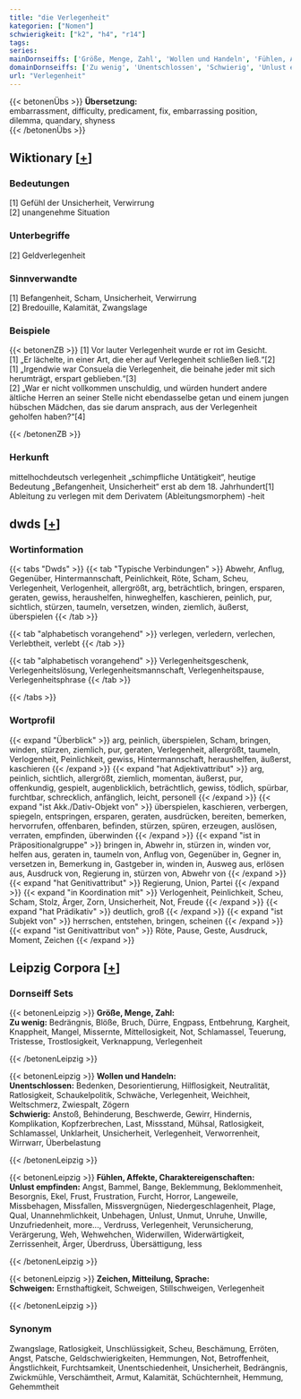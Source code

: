 ```yaml
---
title: "die Verlegenheit"
kategorien: ["Nomen"]
schwierigkeit: ["k2", "h4", "r14"]
tags:
series:
mainDornseiffs: ['Größe, Menge, Zahl', 'Wollen und Handeln', 'Fühlen, Affekte, Charaktereigenschaften', 'Zeichen, Mitteilung, Sprache']
domainDornseiffs: ['Zu wenig', 'Unentschlossen', 'Schwierig', 'Unlust empfinden', 'Schweigen']
url: "Verlegenheit"
---
```


{{< betonenÜbs >}}
**Übersetzung:**  
embarrassment, difficulty, predicament, fix, embarrassing  position, dilemma, quandary, shyness  
{{< /betonenÜbs >}}

## Wiktionary [[+](https://de.wiktionary.org/wiki/Verlegenheit)]

### Bedeutungen
[1] Gefühl der Unsicherheit, Verwirrung  
[2] unangenehme Situation  

### Unterbegriffe
[2] Geldverlegenheit  

### Sinnverwandte
[1] Befangenheit, Scham, Unsicherheit, Verwirrung  
[2] Bredouille, Kalamität, Zwangslage  

### Beispiele
{{< betonenZB >}}
[1] Vor lauter Verlegenheit wurde er rot im Gesicht.  
[1] „Er lächelte, in einer Art, die eher auf Verlegenheit schließen ließ.“[2]  
[1] „Irgendwie war Consuela die Verlegenheit, die beinahe jeder mit sich herumträgt, erspart geblieben.“[3]  
[2] „War er nicht vollkommen unschuldig, und würden hundert andere ältliche Herren an seiner Stelle nicht ebendasselbe getan und einem jungen hübschen Mädchen, das sie darum ansprach, aus der Verlegenheit geholfen haben?“[4]  

{{< /betonenZB >}}
### Herkunft
mittelhochdeutsch verlegenheit „schimpfliche Untätigkeit“, heutige Bedeutung „Befangenheit, Unsicherheit“ erst ab dem 18. Jahrhundert[1]  
Ableitung zu verlegen mit dem Derivatem (Ableitungsmorphem) -heit  



## dwds [[+](https://www.dwds.de/wb/Verlegenheit)]

### Wortinformation
{{< tabs "Dwds" >}}
{{< tab "Typische Verbindungen" >}}
Abwehr, Anflug, Gegenüber, Hintermannschaft, Peinlichkeit, Röte, Scham, Scheu, Verlegenheit, Verlogenheit, allergrößt, arg, beträchtlich, bringen, ersparen, geraten, gewiss, heraushelfen, hinweghelfen, kaschieren, peinlich, pur, sichtlich, stürzen, taumeln, versetzen, winden, ziemlich, äußerst, überspielen
{{< /tab >}}

{{< tab "alphabetisch vorangehend" >}}
verlegen, verledern, verlechen, Verlebtheit, verlebt
{{< /tab >}}

{{< tab "alphabetisch vorangehend" >}}
Verlegenheitsgeschenk, Verlegenheitslösung, Verlegenheitsmannschaft, Verlegenheitspause, Verlegenheitsphrase
{{< /tab >}}

{{< /tabs >}}

### Wortprofil
{{< expand "Überblick" >}} arg, peinlich, überspielen, Scham, bringen, winden, stürzen, ziemlich, pur, geraten, Verlegenheit, allergrößt, taumeln, Verlogenheit, Peinlichkeit, gewiss, Hintermannschaft, heraushelfen, äußerst, kaschieren {{< /expand >}}
{{< expand "hat Adjektivattribut" >}} arg, peinlich, sichtlich, allergrößt, ziemlich, momentan, äußerst, pur, offenkundig, gespielt, augenblicklich, beträchtlich, gewiss, tödlich, spürbar, furchtbar, schrecklich, anfänglich, leicht, personell {{< /expand >}}
{{< expand "ist Akk./Dativ-Objekt von" >}} überspielen, kaschieren, verbergen, spiegeln, entspringen, ersparen, geraten, ausdrücken, bereiten, bemerken, hervorrufen, offenbaren, befinden, stürzen, spüren, erzeugen, auslösen, verraten, empfinden, überwinden {{< /expand >}}
{{< expand "ist in Präpositionalgruppe" >}} bringen in, Abwehr in, stürzen in, winden vor, helfen aus, geraten in, taumeln von, Anflug von, Gegenüber in, Gegner in, versetzen in, Bemerkung in, Gastgeber in, winden in, Ausweg aus, erlösen aus, Ausdruck von, Regierung in, stürzen von, Abwehr von {{< /expand >}}
{{< expand "hat Genitivattribut" >}} Regierung, Union, Partei {{< /expand >}}
{{< expand "in Koordination mit" >}} Verlogenheit, Peinlichkeit, Scheu, Scham, Stolz, Ärger, Zorn, Unsicherheit, Not, Freude {{< /expand >}}
{{< expand "hat Prädikativ" >}} deutlich, groß {{< /expand >}}
{{< expand "ist Subjekt von" >}} herrschen, entstehen, bringen, scheinen {{< /expand >}}
{{< expand "ist Genitivattribut von" >}} Röte, Pause, Geste, Ausdruck, Moment, Zeichen {{< /expand >}}

## Leipzig Corpora [[+](https://corpora.uni-leipzig.de/en/res?word=Verlegenheit&corpusId=deu_newscrawl-public_2018)]

### Dornseiff Sets
{{< betonenLeipzig >}}
**Größe, Menge, Zahl:**  
**Zu wenig:** Bedrängnis, Blöße, Bruch, Dürre, Engpass, Entbehrung, Kargheit, Knappheit, Mangel, Missernte, Mittellosigkeit, Not, Schlamassel, Teuerung, Tristesse, Trostlosigkeit, Verknappung, Verlegenheit  

{{< /betonenLeipzig >}}


{{< betonenLeipzig >}}
**Wollen und Handeln:**  
**Unentschlossen:** Bedenken, Desorientierung, Hilflosigkeit, Neutralität, Ratlosigkeit, Schaukelpolitik, Schwäche, Verlegenheit, Weichheit, Weltschmerz, Zwiespalt, Zögern  
**Schwierig:** Anstoß, Behinderung, Beschwerde, Gewirr, Hindernis, Komplikation, Kopfzerbrechen, Last, Missstand, Mühsal, Ratlosigkeit, Schlamassel, Unklarheit, Unsicherheit, Verlegenheit, Verworrenheit, Wirrwarr, Überbelastung  

{{< /betonenLeipzig >}}


{{< betonenLeipzig >}}
**Fühlen, Affekte, Charaktereigenschaften:**  
**Unlust empfinden:** Angst, Bammel, Bange, Beklemmung, Beklommenheit, Besorgnis, Ekel, Frust, Frustration, Furcht, Horror, Langeweile, Missbehagen, Missfallen, Missvergnügen, Niedergeschlagenheit, Plage, Qual, Unannehmlichkeit, Unbehagen, Unlust, Unmut, Unruhe, Unwille, Unzufriedenheit, more..., Verdruss, Verlegenheit, Verunsicherung, Verärgerung, Weh, Wehwehchen, Widerwillen, Widerwärtigkeit, Zerrissenheit, Ärger, Überdruss, Übersättigung, less  

{{< /betonenLeipzig >}}


{{< betonenLeipzig >}}
**Zeichen, Mitteilung, Sprache:**  
**Schweigen:** Ernsthaftigkeit, Schweigen, Stillschweigen, Verlegenheit  

{{< /betonenLeipzig >}}

### Synonym
Zwangslage, Ratlosigkeit, Unschlüssigkeit, Scheu, Beschämung, Erröten, Angst, Patsche, Geldschwierigkeiten, Hemmungen, Not, Betroffenheit, Ängstlichkeit, Furchtsamkeit, Unentschiedenheit, Unsicherheit, Bedrängnis, Zwickmühle, Verschämtheit, Armut, Kalamität, Schüchternheit, Hemmung, Gehemmtheit

